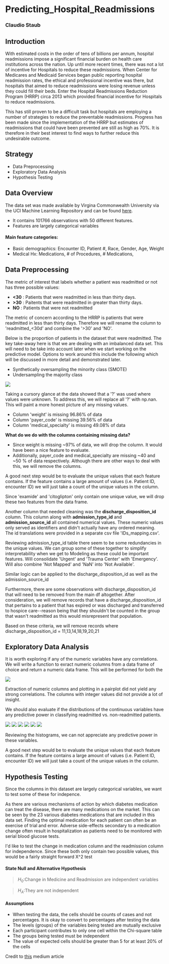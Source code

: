 # Predicting_Hospital_Readmissions
### Claudio Staub


## Introduction
With estimated costs in the order of tens of billions per annum, hospital readmissions impose a significant financial burden on health care institutions across the nation. Up until more recent times, there was not a lot of incentive for Hospitals to reduce these readmissions. When Center for Medicares and Medicaid Services began public reporting hospital readmission rates, the ethical and professional incentive was there, but hospitals that aimed to reduce readmissions were losing revenue unless they could fill their beds. Enter the Hospital Readmissions Reduction Program (HRRP) circa 2013 which provided financial incentive for Hospitals to reduce readmissions. 

This has still proven to be a difficult task but hospitals are employing a number of strategies to reduce the preventable readmissions. Progress has been made since the implementation of the HRRP but estimates of readmissions that could have been prevented are still as high as 70%. It is therefore in their best interest to find ways to further reduce this undesirable outcome. 


## Strategy

- Data Preprocessing
- Exploratory Data Analysis
- Hypothesis Testing


## Data Overview

The data set was made available by Virgina Commonwealth University via the UCI Machine Learning Repository and can be found [here](https://archive.ics.uci.edu/ml/datasets/diabetes+130-us+hospitals+for+years+1999-2008).

- It contains 101766 observations with 50 different features. 
- Features are largely categorical variables

#### Main feature categories:
- Basic demographics: Encounter ID, Patient #, Race, Gender, Age, Weight
- Medical Hx: Medications, # of Procedures, # Medications, 


## Data Preprocessing

The metric of interest that labels whether a patient was readmitted or not has three possible values: 

- **<30** : Patients that were readmitted in less than thirty days. 
- **>30** : Paitents that were readmitted in greater than thirty days. 
- **NO** : Patients that were not readmitted

The metric of concern according to the HRRP is patients that were readmitted in less than thirty days. Therefore we will rename the column to 'readmitted_<30d' and combine the '>30' and 'NO'.

Below is the proportion of patients in the dataset that were readmitted. The key take-away here is that we are dealing with an imbalanced data set. This will need to be take into account later when we start working on the predictive model. Options to work around this include the following which will be discussed in more detail and demonstrated later. 
- Synthetically oversampling the minority class (SMOTE)
- Undersampling the majority class 


<img src="img/target.png">

Taking a cursory glance at the data showed that a '?' was used where values were unknown. To address this, we will replace all '?' with np.nan. This will paint a more honest picture of any missing values. 

- Column 'weight' is missing 96.86% of data
- Column 'payer_code' is missing 39.56% of data
- Column 'medical_specialty' is missing 49.08% of data

**What do we do with the columns containing missing data?**

- Since weight is missing ~97% of data, we will drop the column. It would have been a nice feature to evaluate. 
- Additionally, payer_code and medical_specialty are missing ~40 and ~50 % of data respectively. Although there are other ways to deal with this, we will remove the columns. 

A good next step would be to evaluate the unique values that each feature contains. If the feature contains a large amount of values (i.e. Patient ID, encounter ID) we will just take a count of the unique values in the column.

Since 'examide' and 'citoglipton' only contain one unique value, we will drop these two features from the data frame. 

Another column that needed cleaning was the **discharge_disposition_id** column. This column along with **admission_type_id** and **admission_source_id** all contained numerical values. These numeric values only served as identifiers and didn't actually have any ordered meaning. The id translations were provided in a separate csv file 'IDs_mapping.csv'.  

Reviewing admission_type_id table there seem to be some redundancies in the unique values. We can group some of these together to simplify interpretability when we get to Modeling as these could be important features. Will consolidate 'Urgent' and 'Trauma Center' with 'Emergency'. Will also combine 'Not Mapped' and 'NaN' into 'Not Available'.

Similar logic can be applied to the discharge_disposition_id as well as the admission_source_id

Furthermore, there are some observations with discharge_disposition_id that will need to be removed from the main df altogether. After consideration, we will remove records that have a discharge_disposition_id that pertains to a patient that has expired or was discharged and transferred to hospice care--reason being that they shouldn't be counted in the group that wasn't readmitted as this would misrepresent that population.

Based on these criteria, we will remove records where
discharge_disposition_id = 11,13,14,18,19,20,21

## Exploratory Data Analysis
It is worth exploring if any of the numeric variables have any correlations. We will write a function to exract numeric columns from a data frame of choice and return a numeric data frame. This will be performed for both the 

<img src='img/pair_plot.png'>

Extraction of numeric columns and plotting in a pairplot did not yield any strong correlations. The columns with integer values did not provide a lot of insight. 

We should also evaluate if the distributions of the continuous variables have any predictive power in classifying readmitted vs. non-readmitted patients. 

<img src='img/inpatient_visits.png'>

<img src='img/hospital_days.png'>

<img src='img/lab_procedures.png'>

<img src='img/procedures.png'>

<img src='img/num_meds.png'>

<img src='img/outpatient.png'>

Reviewing the histograms, we can not appreciate any predictive power in these variables. 

A good next step would be to evaluate the unique values that each feature contains. If the feature contains a large amount of values (i.e. Patient ID, encounter ID) we will just take a count of the unique values in the column.

## Hypothesis Testing

Since the columns in this dataset are largely categorical variables, we want to test some of these for indepence. 

As there are various mechanisms of action by which diabetes medication can treat the disease, there are many medications on the market. This can be seen by the 23 various diabetes medications that are included in this data set. Finding the optimal medication for each patient can often be an exercise of trial and error. Adverse side-effects secondary to a medication change often result in hospitalization as patients need to be monitored with serial blood glucose tests. 

I'd like to test the change in medication column and the readmission column for independence. Since these both only contain two possible values, this would be a fairly straight forward X^2 test

#### State Null and Alternative Hypothesis

>$H_0$:Change in Medicine and Readmission are independent variables

>$H_A$:They are not independent

#### Assumptions

- When testing the data, the cells should be counts of cases and not percentages. It is okay to convert to percentages after testing the data
- The levels (groups) of the variables being tested are mutually exclusive
- Each participant contributes to only one cell within the Chi-square table
- The groups being tested must be independent
- The value of expected cells should be greater than 5 for at least 20% of the cells

Credit to [this](https://pythonfordatascience.org/chi-square-test-of-independence-python/) medium article

